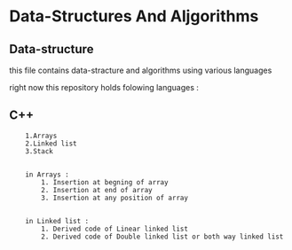 # Data-Structures And Aljgorithms

## Data-structure

this file contains data-stracture and algorithms using various languages

right now this repository holds folowing languages :

## C++

```
    1.Arrays
    2.Linked list
    3.Stack


    in Arrays :
        1. Insertion at begning of array
        2. Insertion at end of array
        3. Insertion at any position of array


    in Linked list :
        1. Derived code of Linear linked list
        2. Derived code of Double linked list or both way linked list
```
